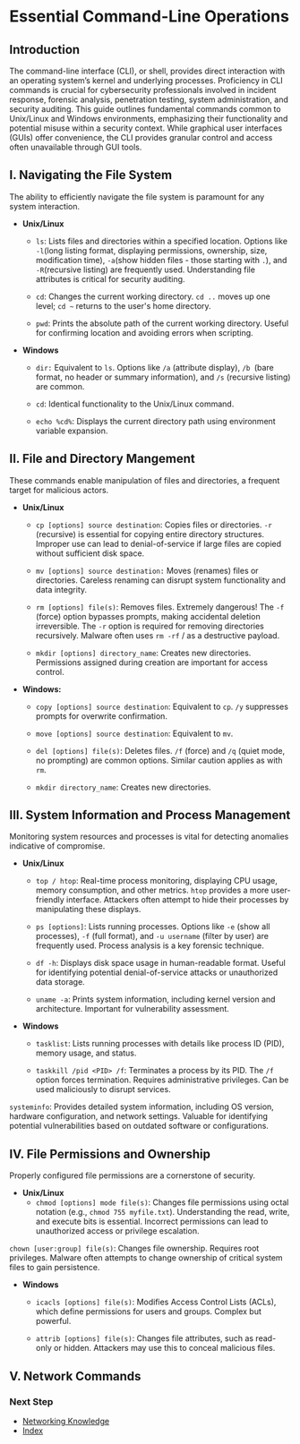# Essential Command-Line Operations 
## Introduction
The command-line interface (CLI), or shell, provides direct interaction with an operating system’s kernel and underlying processes. Proficiency in CLI commands is crucial for cybersecurity professionals involved in incident response, forensic analysis, penetration testing, system administration, and security auditing. This guide outlines fundamental commands common to Unix/Linux and Windows environments, emphasizing their functionality and potential misuse within a security context. While graphical user interfaces (GUIs) offer convenience, the CLI provides granular control and access often unavailable through GUI tools.

## I. Navigating the File System
The ability to efficiently navigate the file system is paramount for any system interaction.
- **Unix/Linux**
  - `ls`: Lists files and directories within a specified location. Options like `-l`(long listing format, displaying permissions, ownership, size, modification time), `-a`(show hidden files - those starting with `.`), and `-R`(recursive listing) are frequently used. Understanding file attributes is critical for security auditing.
 
  - `cd`: Changes the current working directory. `cd ..` moves up one level; `cd ~` returns to the user's home directory.
 
  - `pwd`: Prints the absolute path of the current working directory. Useful for confirming location and avoiding errors when scripting.
 
- **Windows**
  - `dir:` Equivalent to `ls`. Options like `/a` (attribute display), `/b `(bare format, no header or summary information), and `/s` (recursive listing) are common.
 
  - `cd`: Identical functionality to the Unix/Linux command.
 
  - `echo %cd%`: Displays the current directory path using environment variable expansion.
 
## II. File and Directory Mangement
These commands enable manipulation of files and directories, a frequent target for malicious actors.

- **Unix/Linux**
    - `cp [options] source destination`: Copies files or directories. `-r` (recursive) is essential for copying entire directory structures. Improper use can lead to denial-of-service if large files are copied without sufficient disk space.

    - `mv [options] source destination:` Moves (renames) files or directories. Careless renaming can disrupt system functionality and data integrity.

    - `rm [options] file(s)`: Removes files. Extremely dangerous! The `-f` (force) option bypasses prompts, making accidental deletion irreversible. The `-r` option is required for removing directories recursively. Malware often uses `rm -rf` / as a destructive payload.

    - `mkdir [options] directory_name`: Creates new directories. Permissions assigned during creation are important for access control.

- **Windows:**
    - `copy [options] source destination`: Equivalent to `cp`. `/y` suppresses prompts for overwrite confirmation.

    - `move [options] source destination`: Equivalent to `mv`.

    - `del [options] file(s)`: Deletes files. `/f` (force) and `/q` (quiet mode, no prompting) are common options. Similar caution applies as with `rm`.

    - `mkdir directory_name`: Creates new directories.

## III. System Information and Process Management
Monitoring system resources and processes is vital for detecting anomalies indicative of compromise.

- **Unix/Linux**
    - `top / htop`: Real-time process monitoring, displaying CPU usage, memory consumption, and other metrics. `htop` provides a more user-friendly interface. Attackers often attempt to hide their processes by manipulating these displays.

    - `ps [options]`: Lists running processes. Options like `-e` (show all processes), `-f` (full format), and `-u username` (filter by user) are frequently used. Process analysis is a key forensic technique.

    - `df -h`: Displays disk space usage in human-readable format. Useful for identifying potential denial-of-service attacks or unauthorized data storage.

    - `uname -a`: Prints system information, including kernel version and architecture. Important for vulnerability assessment.

- **Windows**
    - `tasklist`: Lists running processes with details like process ID (PID), memory usage, and status.

    - `taskkill /pid <PID> /f`: Terminates a process by its PID. The `/f` option forces termination. Requires administrative privileges. Can be used maliciously to disrupt services.

`systeminfo`: Provides detailed system information, including OS version, hardware configuration, and network settings. Valuable for identifying potential vulnerabilities based on outdated software or configurations.

## IV. File Permissions and Ownership

Properly configured file permissions are a cornerstone of security.
- **Unix/Linux**
  - `chmod [options] mode file(s)`: Changes file permissions using octal notation (e.g., `chmod 755 myfile.txt`). Understanding the read, write, and execute bits is essential. Incorrect permissions can lead to unauthorized access or privilege escalation.

`chown [user:group] file(s)`: Changes file ownership. Requires root privileges. Malware often attempts to change ownership of critical system files to gain persistence.

- **Windows**
    - `icacls [options] file(s)`: Modifies Access Control Lists (ACLs), which define permissions for users and groups. Complex but powerful.

    - `attrib [options] file(s)`: Changes file attributes, such as read-only or hidden. Attackers may use this to conceal malicious files.
 
## V. Network Commands
### Next Step
- [Networking Knowledge](https://github.com/Sisu-Sus/CyberSec-RoadMap/blob/main/Networking_Knowledge/Networking_Knowledge.md)
- [Index](https://github.com/Sisu-Sus/CyberSec-RoadMap/blob/main/index.md)
